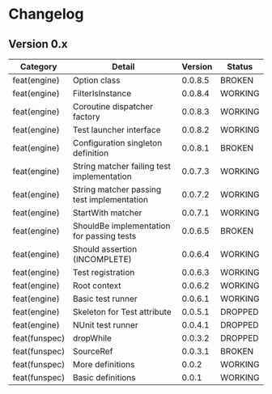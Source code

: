 ﻿# Changelog

## Version 0.x

| Category      | Detail                                     | Version | Status  |
| ------------- | ------------------------------------------ | ------- | ------- |
| feat(engine)  | Option class                               | 0.0.8.5 | BROKEN  |
| feat(engine)  | FilterIsInstance                           | 0.0.8.4 | WORKING |
| feat(engine)  | Coroutine dispatcher factory               | 0.0.8.3 | WORKING |
| feat(engine)  | Test launcher interface                    | 0.0.8.2 | WORKING |
| feat(engine)  | Configuration singleton definition         | 0.0.8.1 | BROKEN  |
| feat(engine)  | String matcher failing test implementation | 0.0.7.3 | WORKING |
| feat(engine)  | String matcher passing test implementation | 0.0.7.2 | WORKING |
| feat(engine)  | StartWith matcher                          | 0.0.7.1 | WORKING |
| feat(engine)  | ShouldBe implementation for passing tests  | 0.0.6.5 | BROKEN  |
| feat(engine)  | Should assertion (INCOMPLETE)              | 0.0.6.4 | WORKING |
| feat(engine)  | Test registration                          | 0.0.6.3 | WORKING |
| feat(engine)  | Root context                               | 0.0.6.2 | WORKING |
| feat(engine)  | Basic test runner                          | 0.0.6.1 | WORKING |
| feat(engine)  | Skeleton for Test attribute                | 0.0.5.1 | DROPPED |
| feat(engine)  | NUnit test runner                          | 0.0.4.1 | DROPPED |
| feat(funspec) | dropWhile                                  | 0.0.3.2 | DROPPED |
| feat(funspec) | SourceRef                                  | 0.0.3.1 | BROKEN  |
| feat(funspec) | More definitions                           | 0.0.2   | WORKING |
| feat(funspec) | Basic definitions                          | 0.0.1   | WORKING |

